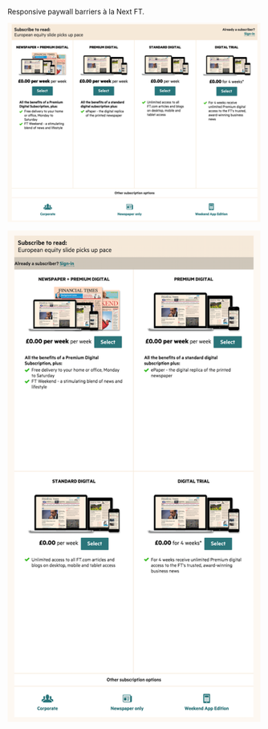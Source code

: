 
Responsive paywall barriers à la Next FT.

![](demos/src/trial-barrier.png)

![](demos/src/trial-barrier-inline.png)

